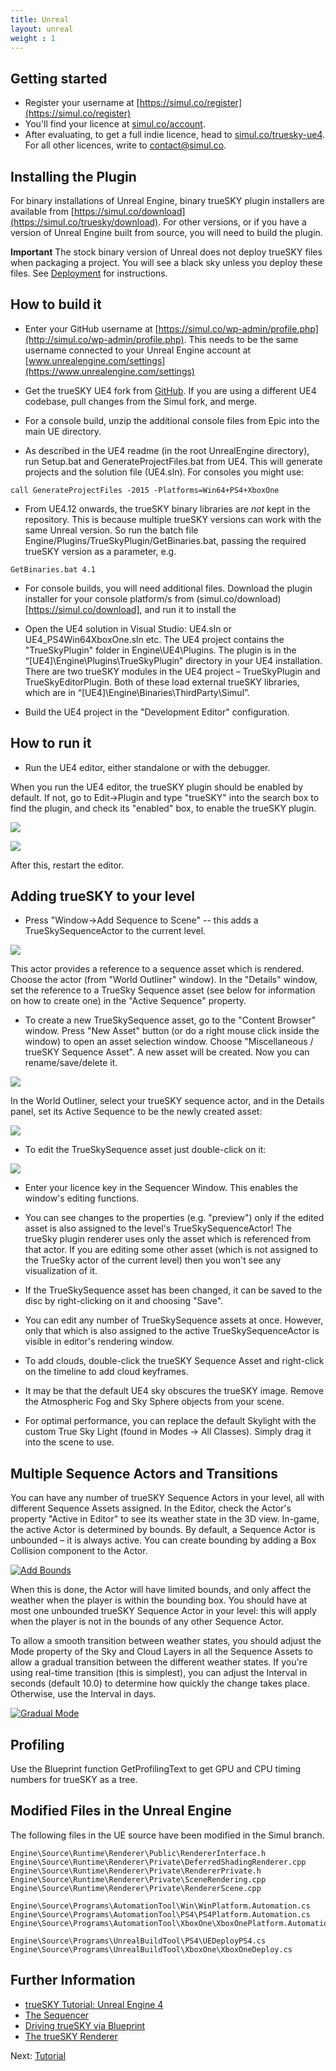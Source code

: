 ```yaml
---
title: Unreal
layout: unreal
weight : 1
---
```

Getting started
---
* Register your username at [https://simul.co/register](https://simul.co/register)
* You'll find your licence at [simul.co/account](https://simul.co/account).
* After evaluating, to get a full indie licence, head to [simul.co/truesky-ue4](https://simul.co/truesky-ue4). For all other licences, write to [contact@simul.co](mailto:contact@simul.co).

Installing the Plugin
---
For binary installations of Unreal Engine, binary trueSKY plugin installers are available from [https://simul.co/download](https://simul.co/truesky/download). For other versions, or if you have a version of Unreal Engine built from source, you will need to build the plugin.

**Important**
The stock binary version of Unreal does not deploy trueSKY files when packaging a project. You will see a black sky unless you deploy these files. See [Deployment](/unrealengine/Deploy) for instructions.

How to build it
---
* Enter your GitHub username at [https://simul.co/wp-admin/profile.php](http://simul.co/wp-admin/profile.php). This needs to be the same username connected to your Unreal Engine account at [www.unrealengine.com/settings](https://www.unrealengine.com/settings)

* Get the trueSKY UE4 fork from [GitHub](https://github.com/simul/UnrealEngine).
If you are using a different UE4 codebase, pull changes from the Simul fork, and merge.

* For a console build, unzip the additional console files from Epic into the main UE directory.

* As described in the UE4 readme (in the root UnrealEngine directory), run Setup.bat and GenerateProjectFiles.bat from UE4. This will generate projects and the solution file (UE4.sln). For consoles you might use:

```call GenerateProjectFiles -2015 -Platforms=Win64+PS4+XboxOne```

* From UE4.12 onwards, the trueSKY binary libraries are *not* kept in the repository. This is because multiple trueSKY versions can work with the same Unreal version. So run the batch file Engine/Plugins/TrueSkyPlugin/GetBinaries.bat, passing the required trueSKY version as a parameter, e.g.

```GetBinaries.bat 4.1```

* For console builds, you will need additional files. Download the plugin installer for your console platform/s from (simul.co/download)[https://simul.co/download], and run it to install the 
* Open the UE4 solution in Visual Studio: UE4.sln or UE4_PS4Win64XboxOne.sln etc.
The UE4 project contains the "TrueSkyPlugin" folder in Engine\UE4\Plugins. The plugin is in the “[UE4]\Engine\Plugins\TrueSkyPlugin” directory in your UE4 installation. There are two trueSKY modules in the UE4 project – TrueSkyPlugin and TrueSkyEditorPlugin. Both of these load external trueSKY libraries, which are in “[UE4]\Engine\Binaries\ThirdParty\Simul”.

* Build the UE4 project in the "Development Editor" configuration.

How to run it
---
* Run the UE4 editor, either standalone or with the debugger.

When you run the UE4 editor, the trueSKY plugin should be enabled by default. If not, go to Edit->Plugin and type "trueSKY" into the search box to find the plugin, and check its "enabled" box, to enable the trueSKY plugin.

  <a href="http://simul.co/wp-content/uploads/2014/07/UE4_ShowPlugins.png"><img src="http://simul.co/wp-content/uploads/2014/07/UE4_ShowPlugins-96x300.png" /></a>

  <a href="http://docs.simul.co/unrealengine/images/EnableTrueSKY.png"><img src="http://docs.simul.co/unrealengine/images/EnableTrueSKY.png" /></a>

After this, restart the editor.

Adding trueSKY to your level
---
* Press "Window->Add Sequence to Scene" -- this adds a TrueSkySequenceActor to the current level.

 <a href="http://simul.co/wp-content/uploads/2014/07/UE4_AddSequence.png"><img src="http://simul.co/wp-content/uploads/2014/07/UE4_AddSequence-81x300.png"/></a> 

This actor provides a reference to a sequence asset which is rendered. Choose the actor (from "World Outliner" window). In the "Details" window, set the reference to a TrueSky Sequence asset (see below for information on how to create one) in the "Active Sequence" property.

* To create a new TrueSkySequence asset, go to the "Content Browser" window. Press "New Asset" button (or do a right mouse click inside the window) to open an asset selection window. Choose "Miscellaneous / trueSKY Sequence Asset". A new asset will be created. Now you can rename/save/delete it.

<a href="http://simul.co/wp-content/uploads/2014/07/UE4_CreateAsset.png"><img src="http://simul.co/wp-content/uploads/2014/07/UE4_CreateAsset-233x300.png"/></a> 

 In the World Outliner, select your trueSKY sequence actor, and in the Details panel, set its Active Sequence to be the newly created asset: 
 
<a href="http://simul.co/wp-content/uploads/2014/07/Clipboard-Image-8.png"><img src="http://simul.co/wp-content/uploads/2014/07/Clipboard-Image-8-150x150.png"/></a> 

* To edit the TrueSkySequence asset just double-click on it:

<a class=" id=" title="" href="http://simul.co/wp-content/uploads/2014/07/Editor.png"><img src="http://simul.co/wp-content/uploads/2014/07/Editor-150x150.png" /></a>

* Enter your licence key in the Sequencer Window. This enables the window's editing functions.

* You can see changes to the properties (e.g. "preview") only if the edited asset is also assigned to the level's TrueSkySequenceActor! The trueSky plugin renderer uses only the asset which is referenced from that actor. If you are editing some other asset (which is not assigned to the TrueSky actor of the current level) then you won't see any visualization of it.

* If the TrueSkySequence asset has been changed, it can be saved to the disc by right-clicking on it and choosing "Save".

* You can edit any number of TrueSkySequence assets at once. However, only that which is also assigned to the active TrueSkySequenceActor is visible in editor's rendering window.

* To add clouds, double-click the trueSKY Sequence Asset and right-click on the timeline to add cloud keyframes.

* It may be that the default UE4 sky obscures the trueSKY image. Remove the Atmospheric Fog and Sky Sphere objects from your scene.

* For optimal performance, you can replace the default Skylight with the custom True Sky Light (found in Modes -> All Classes). Simply drag it into the scene to use. 

Multiple Sequence Actors and Transitions
---
You can have any number of trueSKY Sequence Actors in your level, all with different Sequence Assets assigned. In the Editor, check the Actor's property "Active in Editor" to see its weather state in the 3D view. In-game, the active Actor is determined by bounds. By default, a Sequence Actor is unbounded – it is always active. You can create bounding by adding a Box Collision component to the Actor.

<a href="http://docs.simul.co/unrealengine/images/AddBounds.png"><img src="http://docs.simul.co/unrealengine/images/AddBounds.png" alt="Add Bounds"/></a>

When this is done, the Actor will have limited bounds, and only affect the weather when the player is within the bounding box. You should have at most one unbounded trueSKY Sequence Actor in your level: this will apply when the player is not in the bounds of any other Sequence Actor.

To allow a smooth transition between weather states, you should adjust the Mode property of the Sky and Cloud Layers in all the Sequence Assets to allow a gradual transition between the different weather states. If you're using real-time transition (this is simplest), you can adjust the Interval in seconds (default 10.0) to determine how quickly the change takes place. Otherwise, use the Interval in days.

<a href="http://docs.simul.co/unrealengine/images/GradualMode.png"><img src="http://docs.simul.co/unrealengine/images/GradualMode.png" alt="Gradual Mode"/></a>

Profiling
---------
Use the Blueprint function GetProfilingText to get GPU and CPU timing numbers for trueSKY as a tree.

Modified Files in the Unreal Engine
--------
The following files in the UE source have been modified in the Simul branch.

	Engine\Source\Runtime\Renderer\Public\RendererInterface.h
	Engine\Source\Runtime\Renderer\Private\DeferredShadingRenderer.cpp
	Engine\Source\Runtime\Renderer\Private\RendererPrivate.h
	Engine\Source\Runtime\Renderer\Private\SceneRendering.cpp
	Engine\Source\Runtime\Renderer\Private\RendererScene.cpp

	Engine\Source\Programs\AutomationTool\Win\WinPlatform.Automation.cs
	Engine\Source\Programs\AutomationTool\PS4\PS4Platform.Automation.cs
	Engine\Source\Programs\AutomationTool\XboxOne\XboxOnePlatform.Automation.cs
	
	Engine\Source\Programs\UnrealBuildTool\PS4\UEDeployPS4.cs
	Engine\Source\Programs\UnrealBuildTool\XboxOne\XboxOneDeploy.cs


Further Information
---------

* [trueSKY Tutorial: Unreal Engine 4](http://docs.simul.co/unrealengine/Tutorial.html)
* [The Sequencer](http://docs.simul.co/reference/man_8_sequencer.html)
* [Driving trueSKY via Blueprint](http://docs.simul.co/unrealengine/Blueprint.html)
* [The trueSKY Renderer](http://docs.simul.co/reference/man_4_rendering.html)



Next: <a href="/unrealengine/Tutorial">Tutorial</a>